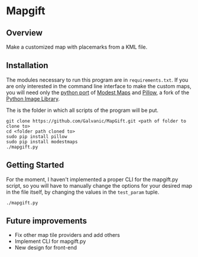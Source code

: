 Mapgift
=======

Overview
--------
Make a customized map with placemarks from a KML file.

Installation
------------
The modules necessary to run this program are in `requirements.txt`. If you are only interested in the command line interface to make the custom maps, you will need only the [python port](https://github.com/stamen/modestmaps-py) of [Modest Maps](https://modestmaps.com) and [Pillow](https://pypi.python.org/pypi/), a fork of the [Python Image Library](https://effbot.org/imagingbook/pil-index.htm).

The <folder to clone to> is the folder in which all scripts of the program will be put.

```shell
git clone https://github.com/Galvanic/MapGift.git <path of folder to clone to>
cd <folder path cloned to>
sudo pip install pillow
sudo pip install modestmaps
./mapgift.py
```

Getting Started
---------------
For the moment, I haven't implemented a proper CLI for the mapgift.py script, so you will have to manually change the options for your desired map in the file itself, by changing the values in the `test_param` tuple.

```shell
./mapgift.py
```

Future improvements
-------------------
- Fix other map tile providers and add others
- Implement CLI for mapgift.py
- New design for front-end